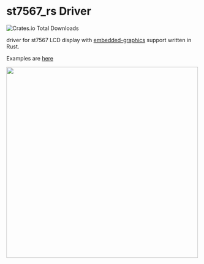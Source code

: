 # st7567_rs Driver

![Crates.io Total Downloads](https://img.shields.io/crates/d/st7567_rs)

driver for st7567 LCD display with [embedded-graphics](https://github.com/embedded-graphics/embedded-graphics) support written in Rust.

Examples are [here](https://github.com/tracyspacy/st7567_rs_examples)

<img src="https://github.com/tracyspacy/st7567_rs/assets/42025315/c0d928af-4291-45bd-9cd1-d433d7f20f4f" width="500">
